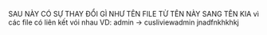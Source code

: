SAU NÀY CÓ SỰ THAY ĐỔI GÌ NHƯ TÊN FILE TỪ TÊN NÀY SANG TÊN KIA vì các file có liên kết vói nhau
VD: admin -> cusliviewadmin
jnadfnkhkhkj